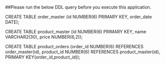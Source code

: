 ##Please run the below DDL query before you execute this application.  

CREATE TABLE order_master
(id NUMBER(6) PRIMARY KEY,
order_date DATE);

CREATE TABLE product_master
(id NUMBER(6) PRIMARY KEY,
name VARCHAR2(30),
price NUMBER(6,2));

CREATE TABLE product_orders
(order_id NUMBER(6) REFERENCES order_master(id),
product_id NUMBER(6) REFERENCES product_master(id),
PRIMARY KEY(order_id,product_id));

